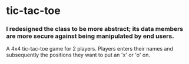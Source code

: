 # tic-tac-toe
### I redesigned the class to be more abstract; its data members are more secure against being manipulated by end users.
A 4x4 tic-tac-toe game for 2 players. Players enters their names and subsequently the positions they want to put an 'x' or 'o' on.